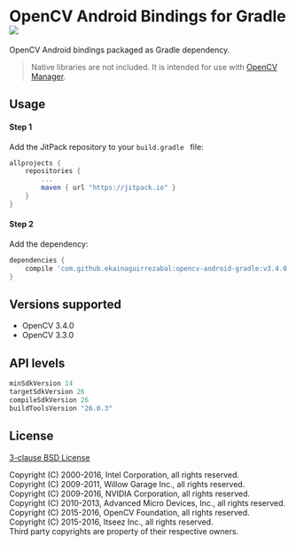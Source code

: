 # OpenCV Android Bindings for Gradle [![](https://jitpack.io/v/ekainaguirrezabal/opencv-android-gradle.svg)](https://jitpack.io/#ekainaguirrezabal/opencv-android-gradle)

OpenCV Android bindings packaged as Gradle dependency.

> Native libraries are not included. It is intended for use with [OpenCV Manager](https://play.google.com/store/apps/details?id=org.opencv.engine).

## Usage

#### Step 1

Add the JitPack repository to your `build.gradle ` file:

```gradle
allprojects {
	repositories {
		...
		maven { url "https://jitpack.io" }
	}
}
```

#### Step 2

Add the dependency:

```gradle
dependencies {
	compile 'com.github.ekainaguirrezabal:opencv-android-gradle:v3.4.0'
}
```

## Versions supported

- OpenCV 3.4.0
- OpenCV 3.3.0

## API levels
```gradle
minSdkVersion 14
targetSdkVersion 26
compileSdkVersion 26
buildToolsVersion "26.0.3"
```

## License

[3-clause BSD License](https://github.com/opencv/opencv/blob/master/LICENSE)

Copyright (C) 2000-2016, Intel Corporation, all rights reserved.  
Copyright (C) 2009-2011, Willow Garage Inc., all rights reserved.  
Copyright (C) 2009-2016, NVIDIA Corporation, all rights reserved.  
Copyright (C) 2010-2013, Advanced Micro Devices, Inc., all rights reserved.  
Copyright (C) 2015-2016, OpenCV Foundation, all rights reserved.  
Copyright (C) 2015-2016, Itseez Inc., all rights reserved.  
Third party copyrights are property of their respective owners.
